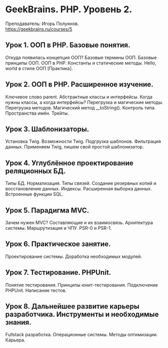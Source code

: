 # GeekBrains. PHP. Уровень 2.
Преподаватель: Игорь Полуянов.
<br>https://geekbrains.ru/courses/5

## Урок 1. ООП в PHP. Базовые понятия.
Откуда появилась концепция ООП? Базовые термины ООП. Базовые принципы ООП. ООП в PHP. Константы и статические методы. Hello, world в стиле ООП [Практика].

## Урок 2. ООП в PHP. Расширенное изучение.
Ключевое слово parent. Абстрактные классы и интерфейсы. Когда нужны классы, а когда интерфейсы? Перегрузка и магические методы. Перегрузка методов. Магический метод __toString(). Контроль типа. Пространства имён. Трейты.

## Урок 3. Шаблонизаторы.
Установка Twig. Возможности Twig. Подгрузка шаблонов. Фильтрация данных. Применяем Twig, пишем свой простой шаблонизатор.

## Урок 4. Углублённое проектирование реляционных БД.
Типы БД. Нормализация. Типы связей. Создание резервных копий и восстановление данных. Индексы. Расширенная выборка данных. Встроенные функции SQL.

## Урок 5. Парадигма MVC.
Зачем нужен MVC? Составляющие и их взаимосвязь. Архитектура системы. Маршрутизация и ЧПУ. PSR-0 и PSR-1.

## Урок 6. Практическое занятие.
Проектирование системы. Доработка необходимых модулей.

## Урок 7. Тестирование. PHPUnit.
Понятие тестирования. Принципы юнит-тестирования. Подключение PHPUnit. Написание тестов.

## Урок 8. Дальнейшее развитие карьеры разработчика. Инструменты и необходимые знания.
Fullstack разработка. Операционные системы. Методы оптимизации. Карьера.